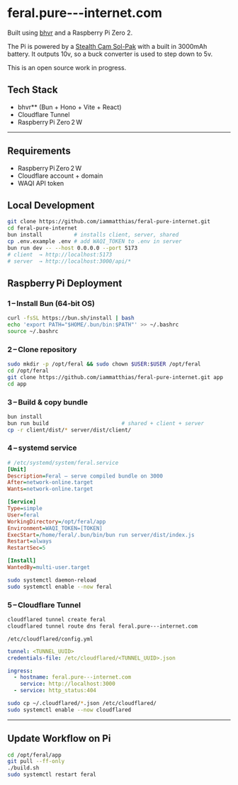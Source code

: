 # feral.pure---internet.com

Built using [bhvr](https://bhvr.dev/) and a Raspberry Pi Zero 2.

The Pi is powered by a [Stealth Cam Sol-Pak](https://www.amazon.com/Stealth-Cam-Rechargeable-Insulated-Compatible/dp/B087S7XGS9) with a built in 3000mAh battery. It outputs 10v, so a buck converter is used to step down to 5v.

This is an open source work in progress.

## Tech Stack

- bhvr\*\* (Bun + Hono + Vite + React)
- Cloudflare Tunnel
- Raspberry Pi Zero 2 W

---

## Requirements

- Raspberry Pi Zero 2 W
- Cloudflare account + domain
- WAQI API token

## Local Development

```bash
git clone https://github.com/iammatthias/feral-pure-internet.git
cd feral-pure-internet
bun install          # installs client, server, shared
cp .env.example .env # add WAQI_TOKEN to .env in server
bun run dev -- --host 0.0.0.0 --port 5173
# client  → http://localhost:5173
# server  → http://localhost:3000/api/*
```

## Raspberry Pi Deployment

### 1 – Install Bun (64‑bit OS)

```bash
curl -fsSL https://bun.sh/install | bash
echo 'export PATH="$HOME/.bun/bin:$PATH"' >> ~/.bashrc
source ~/.bashrc
```

### 2 – Clone repository

```bash
sudo mkdir -p /opt/feral && sudo chown $USER:$USER /opt/feral
cd /opt/feral
git clone https://github.com/iammatthias/feral-pure-internet.git app
cd app
```

### 3 – Build & copy bundle

```bash
bun install
bun run build                       # shared + client + server
cp -r client/dist/* server/dist/client/
```

### 4 – systemd service

```ini
# /etc/systemd/system/feral.service
[Unit]
Description=Feral – serve compiled bundle on 3000
After=network-online.target
Wants=network-online.target

[Service]
Type=simple
User=feral
WorkingDirectory=/opt/feral/app
Environment=WAQI_TOKEN=[TOKEN]
ExecStart=/home/feral/.bun/bin/bun run server/dist/index.js
Restart=always
RestartSec=5

[Install]
WantedBy=multi-user.target
```

```bash
sudo systemctl daemon-reload
sudo systemctl enable --now feral
```

### 5 – Cloudflare Tunnel

```bash
cloudflared tunnel create feral
cloudflared tunnel route dns feral feral.pure---internet.com
```

`/etc/cloudflared/config.yml`

```yaml
tunnel: <TUNNEL_UUID>
credentials-file: /etc/cloudflared/<TUNNEL_UUID>.json

ingress:
  - hostname: feral.pure---internet.com
    service: http://localhost:3000
  - service: http_status:404
```

```bash
sudo cp ~/.cloudflared/*.json /etc/cloudflared/
sudo systemctl enable --now cloudflared
```

---

## Update Workflow on Pi

```bash
cd /opt/feral/app
git pull --ff-only
./build.sh
sudo systemctl restart feral
```

